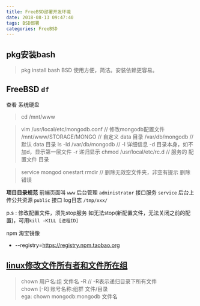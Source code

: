 ```yaml
---
title: FreeBSD部署开发环境
date: 2018-08-13 09:47:40
tags: BSD部署
categories: FreeBSD
---
```

## pkg安装bash
> pkg install bash
BSD 使用方便，简洁。安装依赖更容易。

## FreeBSD `df` 
查看 系统硬盘
> cd /mnt/www
> 

> vim /usr/local/etc/mongodb.conf // 修改mongodb配置文件
> /mnt/www/STORAGE/MONGO // 自定义 data 目录
> /var/db/mongodb // 默认 data 目录
> ls -ld /var/db/mongodb // -l 详细信息 -d 目录本身，如不加d，显示第一层文件 -r 递归显示
> chmod 
> /usr/local/etc/rc.d // 服务的 配置文件 目录

> service mongod onestart
> rmdir // 删除无效空文件夹，非空有提示 删除错误

**项目目录规范**
前端页面叫 `www`
后台管理 `administrator`
接口服务 `service`
后台上传公共资源 `public`
接口 log日志 `/tmp/xxx/`

p.s :
修改配置文件，须先stop服务
如无法stop(新配置文件，无法关闭之前的配置)，可用`kill -KILL [进程ID]`


npm 淘宝镜像
+ --registry=https://registry.npm.taobao.org


## [linux修改文件所有者和文件所在组](https://www.cnblogs.com/DawaTech/p/7249734.html)
> chown 用户名:组 文件名  -R // -R表示递归目录下所有文件  
> chown [-R] 账号名称:组群  文件/目录  
> ega: chown mongodb:mongodb 文件名
